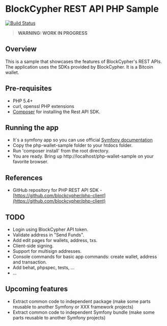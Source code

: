 BlockCypher REST API PHP Sample
===============================

[![Build Status](https://travis-ci.org/blockcypher/php-wallet-sample.svg)](https://travis-ci.org/blockcypher/php-wallet-sample)

> **WARNING: WORK IN PROGRESS**

Overview
--------

This is a sample that showcases the features of BlockCypher's REST APIs. The application uses the SDKs provided by BlockCypher.
It is a Bitcoin wallet.

Pre-requisites
--------------

   * PHP 5.4+
   * curl, openssl PHP extensions
   * [Composer](http://getcomposer.org/download/) for installing the Rest API SDK.

Running the app
---------------

   * It´s a symfony app so you can use official [Symfony documentation](http://symfony.com/doc/current/book/installation.html)    
   * Copy the php-wallet-sample folder to your htdocs folder.
   * Run 'composer install' from the root directory.
   * You are ready. Bring up http://localhost/php-wallet-sample on your favorite browser.

References
----------

   * GitHub repository for PHP REST API SDK - [https://github.com/blockcypher/php-client](https://github.com/blockcypher/php-client)
   
TODO
----

   * Login using BlockCypher API token.
   * Validate address in "Send Funds".
   * Add edit pages for wallets, address, txs.
   * Client-side signing.
   * Support for multisign addresses.
   * Console commands for basic app commands: create wallet, address and transaction.
   * Add behat, phpspec, tests, ...
   * ...

Upcoming features
-----------------

   * Extract common code to independent package (make some parts reusable to another Symfony or XXX framework projects)
   * Extract common code to independent Symfony bundle (make some parts reusable to another Symfony projects)